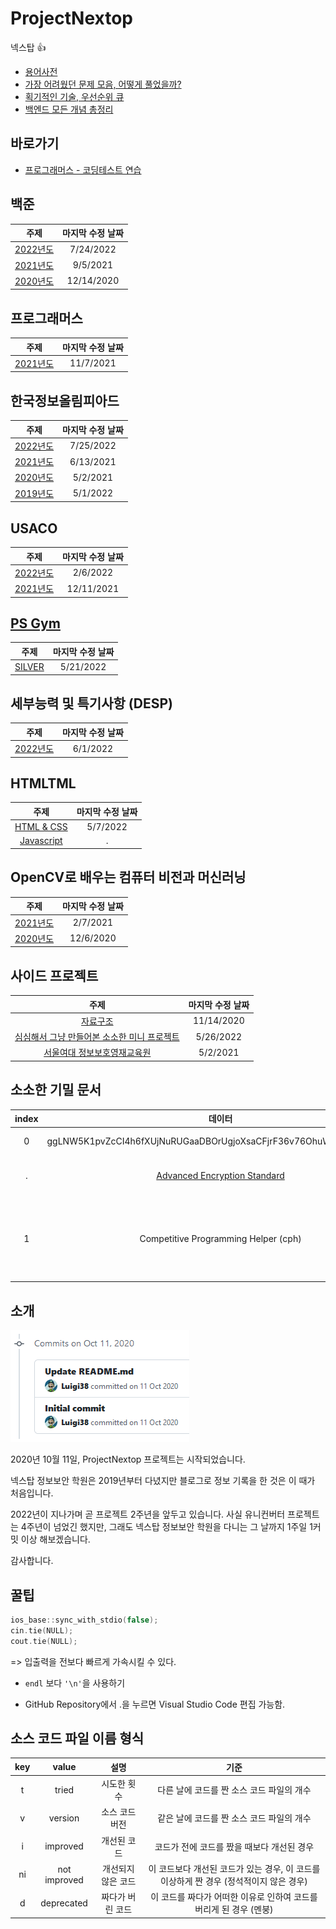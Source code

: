 # ProjectNextop
넥스탑 👍

- [용어사전](./Documents/WordDictionary.md)
- [가장 어려웠던 문제 모음, 어떻게 풀었을까?](./Documents/HowSolved.md)
- [획기적인 기술, 우선순위 큐](./Documents/PriorityIsFun.md)
- [백엔드 모든 개념 총정리](./Documents/Backend.md)

## 바로가기
- [프로그래머스 - 코딩테스트 연습](https://programmers.co.kr/learn/challenges)

## 백준
|주제|마지막 수정 날짜|
|:---:|:---:|
|[2022년도](./Baekjoon/22/README.md)|7/24/2022|
|[2021년도](./Baekjoon/21/README.md)|9/5/2021|
|[2020년도](./Baekjoon/20/README.md)|12/14/2020|

## 프로그래머스
|주제|마지막 수정 날짜|
|:---:|:---:|
|[2021년도](./Programmers/21/README.md)|11/7/2021|

## 한국정보올림피아드
|주제|마지막 수정 날짜|
|:---:|:---:|
|[2022년도](./Koi/22/README.md)|7/25/2022|
|[2021년도](./Koi/21/README.md)|6/13/2021|
|[2020년도](./Koi/20/README.md)|5/2/2021|
|[2019년도](./Koi/19/README.md)|5/1/2022|

## USACO
|주제|마지막 수정 날짜|
|:---:|:---:|
|[2022년도](./USACO/22/README.md)|2/6/2022|
|[2021년도](./USACO/21/README.md)|12/11/2021|

## [PS Gym](https://nextop.kpscoj.com)
|주제|마지막 수정 날짜|
|:---:|:---:|
|[SILVER](./PS-Gym/Silver/README.md)|5/21/2022|

## 세부능력 및 특기사항 (DESP)
|주제|마지막 수정 날짜|
|:---:|:---:|
|[2022년도](./DESP/22/README.md)|6/1/2022|

## HTMLTML
|주제|마지막 수정 날짜|
|:---:|:---:|
|[HTML & CSS](./HTMLTML/html/README.md)|5/7/2022|
|[Javascript](./HTMLTML/javascript/README.md)|.|

## OpenCV로 배우는 컴퓨터 비전과 머신러닝
|주제|마지막 수정 날짜|
|:---:|:---:|
|[2021년도](./OpenCV/21/README.md)|2/7/2021|
|[2020년도](./OpenCV/20/README.md)|12/6/2020|

## 사이드 프로젝트
|주제|마지막 수정 날짜|
|:---:|:---:|
|[자료구조](./Data-Structure/README.md)|11/14/2020|
|[심심해서 그냥 만들어본 소소한 미니 프로젝트](./Side-Projects/README.md)|5/26/2022|
|[서울여대 정보보호영재교육원](./SWU/README.md)|5/2/2021|

## 소소한 기밀 문서
|index|데이터|설명|
|:---:|:---:|:---:|
|0|ggLNW5K1pvZcCI4h6fXUjNuRUGaaDBOrUgjoXsaCFjrF36v76OhuWM2HkQYsc51h|라고 합니다|
|.|[Advanced Encryption Standard](https://www.devglan.com/online-tools/aes-encryption-decryption)|암호화 및 복호화|
|1|Competitive Programming Helper (cph)|Visual Studio Code 확장 플러그인 (테스트)|

## 소개
![Beginning of Nextop](./Resources/beginning.png)

2020년 10월 11일, ProjectNextop 프로젝트는 시작되었습니다.

넥스탑 정보보안 학원은 2019년부터 다녔지만 블로그로 정보 기록을 한 것은
이 때가 처음입니다.

2022년이 지나가며 곧 프로젝트 2주년을 앞두고 있습니다.
사실 유니컨버터 프로젝트는 4주년이 넘었긴 했지만, 그래도 넥스탑 정보보안 학원을 다니는 그 날까지
1주일 1커밋 이상 해보겠습니다.

감사합니다.

## 꿀팁
```c++
ios_base::sync_with_stdio(false);
cin.tie(NULL);
cout.tie(NULL);
```

=> 입출력을 전보다 빠르게 가속시킬 수 있다.

- `endl` 보다 `'\n'`을 사용하기

- GitHub Repository에서 .을 누르면 Visual Studio Code 편집 가능함.

## 소스 코드 파일 이름 형식
|key|value|설명|기준|
|:---:|:---:|:---:|:---:|
|t|tried|시도한 횟수|다른 날에 코드를 짠 소스 코드 파일의 개수|
|v|version|소스 코드 버전|같은 날에 코드를 짠 소스 코드 파일의 개수|
|i|improved|개선된 코드|코드가 전에 코드를 짰을 때보다 개선된 경우|
|ni|not improved|개선되지 않은 코드|이 코드보다 개선된 코드가 있는 경우, 이 코드를 이상하게 짠 경우 (정석적이지 않은 경우)|
|d|deprecated|짜다가 버린 코드|이 코드를 짜다가 어떠한 이유로 인하여 코드를 버리게 된 경우 (멘붕)|
